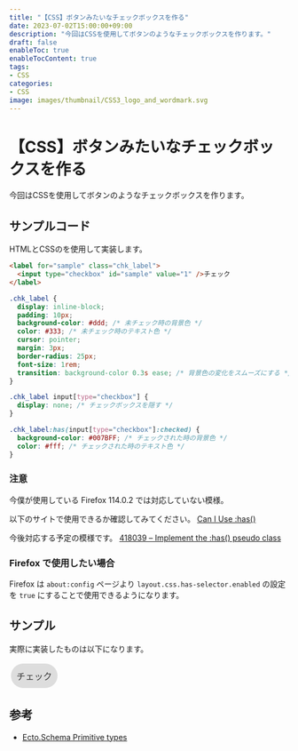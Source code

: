 ```yaml
---
title: "【CSS】ボタンみたいなチェックボックスを作る"
date: 2023-07-02T15:00:00+09:00
description: "今回はCSSを使用してボタンのようなチェックボックスを作ります。"
draft: false
enableToc: true
enableTocContent: true
tags: 
- CSS
categories: 
- CSS
image: images/thumbnail/CSS3_logo_and_wordmark.svg
---
```


# 【CSS】ボタンみたいなチェックボックスを作る
今回はCSSを使用してボタンのようなチェックボックスを作ります。

## サンプルコード
HTMLとCSSのを使用して実装します。
```html
<label for="sample" class="chk_label">
  <input type="checkbox" id="sample" value="1" />チェック
</label>
```

```css
.chk_label {
  display: inline-block;
  padding: 10px;
  background-color: #ddd; /* 未チェック時の背景色 */
  color: #333; /* 未チェック時のテキスト色 */
  cursor: pointer;
  margin: 3px;
  border-radius: 25px;
  font-size: 1rem;
  transition: background-color 0.3s ease; /* 背景色の変化をスムーズにする */
}

.chk_label input[type="checkbox"] {
  display: none; /* チェックボックスを隠す */
}

.chk_label:has(input[type="checkbox"]:checked) {
  background-color: #007BFF; /* チェックされた時の背景色 */
  color: #fff; /* チェックされた時のテキスト色 */
}
```

### 注意
今僕が使用している Firefox 114.0.2 では対応していない模様。

以下のサイトで使用できるか確認してみてください。
<a href="https://caniuse.com/css-has" target="_blank" rel="nofollow noopener">Can I Use :has()</a>

今後対応する予定の模様です。
<a href="https://caniuse.com/css-has" target="_blank" rel="nofollow noopener">418039 – Implement the :has() pseudo class</a>

### Firefox で使用したい場合
Firefox は `about:config` ページより `layout.css.has-selector.enabled` の設定を `true` にすることで使用できるようになります。

## サンプル
実際に実装したものは以下になります。

<label for="sample" class="chk_label">
  <input type="checkbox" id="sample" value="1" />チェック
</label>

<style>
.chk_label{
  display: inline-block;
  padding: 10px;
  background-color: #ddd; /* 未チェック時の背景色 */
  color: #333; /* 未チェック時のテキスト色 */
  cursor: pointer;
  margin: 3px;
  border-radius: 25px;
  font-size: 1rem;
  transition: background-color 0.3s ease; /* 背景色の変化をスムーズにする */
}
.chk_label input[type="checkbox"] {
  display: none; /* チェックボックスを隠す */
}
.chk_label:has(input[type="checkbox"]:checked){
  background-color: #007BFF; /* チェックされた時の背景色 */
  color: #fff; /* チェックされた時のテキスト色 */
}
</style>

## 参考
* <a href="https://hexdocs.pm/ecto/3.10.2/Ecto.Schema.html#module-primitive-types" target="_blank" rel="nofollow noopener">Ecto.Schema Primitive types</a>